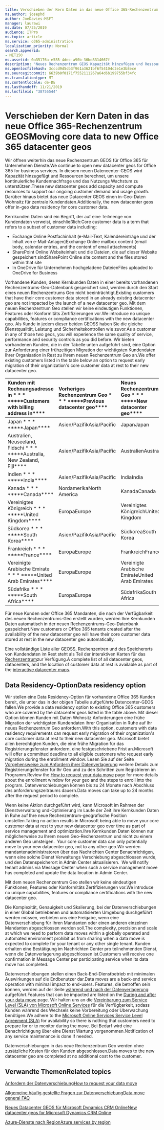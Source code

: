 ```yaml
---
title: Verschieben der Kern Daten in das neue Office 365-Rechenzentrum GEOS
ms.author: josephd
author: JoeDavies-MSFT
manager: laurawi
ms.date: 07/25/2019
audience: ITPro
ms.topic: article
ms.service: o365-administration
localization_priority: Normal
search.appverid:
- MET150
ms.assetid: 0a35176a-e585-4dec-a90b-36be8314667f
description: 'Neues Rechenzentrum GEOS Kapazität hinzufügen und Ressourcen berechnen, um unsere kontinuierliche Kundennachfrage und das Nutzungs Wachstum zu unterstützen. Darüber hinaus bietet das neue Datacenter GEOS einen in-Geo-Daten Wohnsitz für zentrale Kundendaten. Kernkunden Daten ist ein Begriff, der auf eine Teilmenge von Kundendaten verweist, die in den Microsoft Online Services-Bedingungen definiert sind: Exchange Online Postfachinhalt (e-Mail-Text, Kalendereinträge und der Inhalt von e-Mail-Anlagen) und SharePoint Online Websiteinhalt und die Dateien in dieser Website gespeichert und in OneDrive für Unternehmen hochgeladene Dateien.'
ms.openlocfilehash: 3cccd9d5cb3f961a3621bf6f54104c2e1e3b8ece
ms.sourcegitcommit: 6639b0f0171f7552111267a64d6b199755bf34fc
ms.translationtype: MT
ms.contentlocale: de-DE
ms.lasthandoff: 11/21/2019
ms.locfileid: "38756544"
---
```

# <a name="moving-core-data-to-new-office-365-datacenter-geos"></a><span data-ttu-id="8ebdf-105">Verschieben der Kern Daten in das neue Office 365-Rechenzentrum GEOS</span><span class="sxs-lookup"><span data-stu-id="8ebdf-105">Moving core data to new Office 365 datacenter geos</span></span>

<span data-ttu-id="8ebdf-106">Wir öffnen weiterhin das neue Rechenzentrum GEOS für Office 365 für Unternehmen Dienste.</span><span class="sxs-lookup"><span data-stu-id="8ebdf-106">We continue to open new datacenter geos for Office 365 for business services.</span></span> <span data-ttu-id="8ebdf-107">In diesem neuen Datencenter-GEOS wird Kapazität hinzugefügt und Ressourcen berechnet, um unsere kontinuierliche Kundennachfrage und das Nutzungs Wachstum zu unterstützen.</span><span class="sxs-lookup"><span data-stu-id="8ebdf-107">These new datacenter geos add capacity and compute resources to support our ongoing customer demand and usage growth.</span></span> <span data-ttu-id="8ebdf-108">Darüber hinaus bietet das neue Datacenter GEOS einen in-Geo-Daten Wohnsitz für zentrale Kundendaten.</span><span class="sxs-lookup"><span data-stu-id="8ebdf-108">Additionally, the new datacenter geos offer in-geo data residency for core customer data.</span></span> 

<span data-ttu-id="8ebdf-109">Kernkunden Daten sind ein Begriff, der auf eine Teilmenge von Kundendaten verweist, einschließlich:</span><span class="sxs-lookup"><span data-stu-id="8ebdf-109">Core customer data is a term that refers to a subset of customer data including:</span></span> 
- <span data-ttu-id="8ebdf-110">Exchange Online Postfachinhalt (e-Mail-Text, Kalendereinträge und der Inhalt von e-Mail-Anlagen)</span><span class="sxs-lookup"><span data-stu-id="8ebdf-110">Exchange Online mailbox content (email body, calendar entries, and the content of email attachments)</span></span>
- <span data-ttu-id="8ebdf-111">SharePoint Online Websiteinhalt und die Dateien, die auf dieser Website gespeichert sind</span><span class="sxs-lookup"><span data-stu-id="8ebdf-111">SharePoint Online site content and the files stored within that site</span></span>
- <span data-ttu-id="8ebdf-112">In OneDrive für Unternehmen hochgeladene Dateien</span><span class="sxs-lookup"><span data-stu-id="8ebdf-112">Files uploaded to OneDrive for Business</span></span> 
  
<span data-ttu-id="8ebdf-113">Vorhandene Kunden, deren Kernkunden Daten in einer bereits vorhandenen Rechenzentrums-Geo-Datenbank gespeichert sind, werden durch den Start eines neuen Rechenzentrums Geo nicht beeinträchtigt.</span><span class="sxs-lookup"><span data-stu-id="8ebdf-113">Existing customers that have their core customer data stored in an already existing datacenter geo are not impacted by the launch of a new datacenter geo.</span></span> <span data-ttu-id="8ebdf-114">Mit dem neuen Rechenzentrum Geo stellen wir keine eindeutigen Funktionen, Features oder Konformitäts Zertifizierungen vor.</span><span class="sxs-lookup"><span data-stu-id="8ebdf-114">We introduce no unique capabilities, features or compliance certifications with the new datacenter geo.</span></span> <span data-ttu-id="8ebdf-115">Als Kunde in jedem dieser beiden GEOSS haben Sie die gleiche Dienstqualität, Leistung und Sicherheitskontrollen wie zuvor.</span><span class="sxs-lookup"><span data-stu-id="8ebdf-115">As a customer in any of those two geos, you will experience the same quality of service, performance and security controls as you did before.</span></span> <span data-ttu-id="8ebdf-116">Wir bieten vorhandenen Kunden, die in der Tabelle unten aufgeführt sind, eine Option zur Anforderung einer frühzeitigen Migration der wichtigsten Kundendaten Ihrer Organisation in Rest zu Ihrem neuen Rechenzentrum Geo an.</span><span class="sxs-lookup"><span data-stu-id="8ebdf-116">We offer existing customers listed in the table below an option to request early migration of their organization's core customer data at rest to their new datacenter geo.</span></span>
  
|<span data-ttu-id="8ebdf-117">Kunden mit Rechnungsadresse in \* \* \* \*</span><span class="sxs-lookup"><span data-stu-id="8ebdf-117">\*\*\*\*Customers with billing address in\*\*\*\*</span></span>|<span data-ttu-id="8ebdf-118">Vorheriges Rechenzentrum Geo \* \* \* \*</span><span class="sxs-lookup"><span data-stu-id="8ebdf-118">\*\*\*\*Previous datacenter geo\*\*\*\*</span></span>|<span data-ttu-id="8ebdf-119">Neues Rechenzentrum Geo \* \* \* \*</span><span class="sxs-lookup"><span data-stu-id="8ebdf-119">\*\*\*\*New datacenter geo\*\*\*\*</span></span>|<span data-ttu-id="8ebdf-120">Geo verfügbar seit \* \* \* \*</span><span class="sxs-lookup"><span data-stu-id="8ebdf-120">\*\*\*\*Geo available since\*\*\*\*</span></span>|
|:-----|:-----|:-----|:-----|
|<span data-ttu-id="8ebdf-121">Japan \* \* \* \*</span><span class="sxs-lookup"><span data-stu-id="8ebdf-121">\*\*\*\*Japan\*\*\*\*</span></span>| <span data-ttu-id="8ebdf-122">Asien/Pazifik</span><span class="sxs-lookup"><span data-stu-id="8ebdf-122">Asia/Pacific</span></span> | <span data-ttu-id="8ebdf-123">Japan</span><span class="sxs-lookup"><span data-stu-id="8ebdf-123">Japan</span></span> | <span data-ttu-id="8ebdf-124">Dezember 2014</span><span class="sxs-lookup"><span data-stu-id="8ebdf-124">December 2014</span></span> |
|<span data-ttu-id="8ebdf-125">Australien, Neuseeland, Fidschi \* \* \* \*</span><span class="sxs-lookup"><span data-stu-id="8ebdf-125">\*\*\*\*Australia, New Zealand, Fiji\*\*\*\*</span></span>| <span data-ttu-id="8ebdf-126">Asien/Pazifik</span><span class="sxs-lookup"><span data-stu-id="8ebdf-126">Asia/Pacific</span></span> | <span data-ttu-id="8ebdf-127">Australien</span><span class="sxs-lookup"><span data-stu-id="8ebdf-127">Australia</span></span> | <span data-ttu-id="8ebdf-128">März 2015</span><span class="sxs-lookup"><span data-stu-id="8ebdf-128">March 2015</span></span> |
|<span data-ttu-id="8ebdf-129">Indien \* \* \* \*</span><span class="sxs-lookup"><span data-stu-id="8ebdf-129">\*\*\*\*India\*\*\*\*</span></span>| <span data-ttu-id="8ebdf-130">Asien/Pazifik</span><span class="sxs-lookup"><span data-stu-id="8ebdf-130">Asia/Pacific</span></span> | <span data-ttu-id="8ebdf-131">India</span><span class="sxs-lookup"><span data-stu-id="8ebdf-131">India</span></span> | <span data-ttu-id="8ebdf-132">Oktober 2015</span><span class="sxs-lookup"><span data-stu-id="8ebdf-132">October 2015</span></span> |
|<span data-ttu-id="8ebdf-133">Kanada \* \* \* \*</span><span class="sxs-lookup"><span data-stu-id="8ebdf-133">\*\*\*\*Canada\*\*\*\*</span></span>| <span data-ttu-id="8ebdf-134">Nordamerika</span><span class="sxs-lookup"><span data-stu-id="8ebdf-134">North America</span></span> | <span data-ttu-id="8ebdf-135">Kanada</span><span class="sxs-lookup"><span data-stu-id="8ebdf-135">Canada</span></span> | <span data-ttu-id="8ebdf-136">Mai 2016</span><span class="sxs-lookup"><span data-stu-id="8ebdf-136">May 2016</span></span> |
|<span data-ttu-id="8ebdf-137">Vereinigtes Königreich \* \* \* \*</span><span class="sxs-lookup"><span data-stu-id="8ebdf-137">\*\*\*\*United Kingdom\*\*\*\*</span></span>| <span data-ttu-id="8ebdf-138">Europa</span><span class="sxs-lookup"><span data-stu-id="8ebdf-138">Europe</span></span> | <span data-ttu-id="8ebdf-139">Vereinigtes Königreich</span><span class="sxs-lookup"><span data-stu-id="8ebdf-139">United Kingdom</span></span> | <span data-ttu-id="8ebdf-140">September 2016</span><span class="sxs-lookup"><span data-stu-id="8ebdf-140">September 2016</span></span> |
|<span data-ttu-id="8ebdf-141">Südkorea \* \* \* \*</span><span class="sxs-lookup"><span data-stu-id="8ebdf-141">\*\*\*\*South Korea\*\*\*\*</span></span>| <span data-ttu-id="8ebdf-142">Asien/Pazifik</span><span class="sxs-lookup"><span data-stu-id="8ebdf-142">Asia/Pacific</span></span> | <span data-ttu-id="8ebdf-143">Südkorea</span><span class="sxs-lookup"><span data-stu-id="8ebdf-143">South Korea</span></span> | <span data-ttu-id="8ebdf-144">April 2017</span><span class="sxs-lookup"><span data-stu-id="8ebdf-144">April 2017</span></span> |
|<span data-ttu-id="8ebdf-145">Frankreich \* \* \* \*</span><span class="sxs-lookup"><span data-stu-id="8ebdf-145">\*\*\*\*France\*\*\*\*</span></span>| <span data-ttu-id="8ebdf-146">Europa</span><span class="sxs-lookup"><span data-stu-id="8ebdf-146">Europe</span></span> | <span data-ttu-id="8ebdf-147">Frankreich</span><span class="sxs-lookup"><span data-stu-id="8ebdf-147">France</span></span> | <span data-ttu-id="8ebdf-148">März 2018</span><span class="sxs-lookup"><span data-stu-id="8ebdf-148">March 2018</span></span> |
|<span data-ttu-id="8ebdf-149">Vereinigte Arabische Emirate \* \* \* \*</span><span class="sxs-lookup"><span data-stu-id="8ebdf-149">\*\*\*\*United Arab Emirates\*\*\*\*</span></span>| <span data-ttu-id="8ebdf-150">Europa</span><span class="sxs-lookup"><span data-stu-id="8ebdf-150">Europe</span></span> | <span data-ttu-id="8ebdf-151">Vereinigte Arabische Emirate</span><span class="sxs-lookup"><span data-stu-id="8ebdf-151">United Arab Emirates</span></span> | <span data-ttu-id="8ebdf-152">Juni 2019</span><span class="sxs-lookup"><span data-stu-id="8ebdf-152">June 2019</span></span> |
|<span data-ttu-id="8ebdf-153">Südafrika \* \* \* \*</span><span class="sxs-lookup"><span data-stu-id="8ebdf-153">\*\*\*\*South Africa\*\*\*\*</span></span>| <span data-ttu-id="8ebdf-154">Europa</span><span class="sxs-lookup"><span data-stu-id="8ebdf-154">Europe</span></span> | <span data-ttu-id="8ebdf-155">Südafrika</span><span class="sxs-lookup"><span data-stu-id="8ebdf-155">South Africa</span></span> | <span data-ttu-id="8ebdf-156">Juli 2019</span><span class="sxs-lookup"><span data-stu-id="8ebdf-156">July 2019</span></span> |
  
<span data-ttu-id="8ebdf-157">Für neue Kunden oder Office 365 Mandanten, die nach der Verfügbarkeit des neuen Rechenzentrums-Geo erstellt wurden, werden Ihre Kernkunden Daten automatisch in der neuen Rechenzentrums-Geo-Datenbank gespeichert.</span><span class="sxs-lookup"><span data-stu-id="8ebdf-157">New customers or Office 365 tenants created after the availability of the new datacenter geo will have their core customer data stored at rest in the new datacenter geo automatically.</span></span>
  
<span data-ttu-id="8ebdf-158">Eine vollständige Liste aller GEOSS, Rechenzentren und des Speicherorts von Kundendaten im Rest steht als Teil der interaktiven Karten für das [Rechenzentrum](https://office.com/datamaps)zur Verfügung.</span><span class="sxs-lookup"><span data-stu-id="8ebdf-158">A complete list of all datacenter geos, datacenters, and the location of customer data at rest is available as part of the [interactive datacenter maps](https://office.com/datamaps).</span></span> 
  
## <a name="data-residency-option"></a><span data-ttu-id="8ebdf-159">Data Residency-Option</span><span class="sxs-lookup"><span data-stu-id="8ebdf-159">Data residency option</span></span>

<span data-ttu-id="8ebdf-160">Wir stellen eine Data Residency-Option für vorhandene Office 365 Kunden bereit, die unter das in der obigen Tabelle aufgeführte Datencenter-GEOS fallen.</span><span class="sxs-lookup"><span data-stu-id="8ebdf-160">We provide a data residency option to existing Office 365 customers who are covered by the datacenter geos listed in the table above.</span></span> <span data-ttu-id="8ebdf-161">Mit dieser Option können Kunden mit Daten Wohnsitz Anforderungen eine frühe Migration der wichtigsten Kundendaten Ihrer Organisation in Ruhe auf Ihr neues Rechenzentrum Geo anfordern.</span><span class="sxs-lookup"><span data-stu-id="8ebdf-161">With this option, customers with data residency requirements can request early migration of their organization's core customer data at rest to their new datacenter geo.</span></span>  <span data-ttu-id="8ebdf-162">Microsoft bietet allen berechtigten Kunden, die eine frühe Migration für das Registrierungsfenster anfordern, eine festgeschriebene Frist an.</span><span class="sxs-lookup"><span data-stu-id="8ebdf-162">Microsoft will offer a committed deadline to all eligible customers who request early migration during the enrollment window.</span></span>  <span data-ttu-id="8ebdf-163">Lesen Sie auf der Seite [Vorgehensweise zum Anfordern ihrer Datenverlagerung](request-your-data-move.md) weitere Details zum Registrierungsfenster für Ihr Geo und zu den Schritten zum Registrieren im Programm.</span><span class="sxs-lookup"><span data-stu-id="8ebdf-163">Review the [How to request your data move](request-your-data-move.md) page for more details about the enrollment window for your geo and the steps to enroll into the program.</span></span>  <span data-ttu-id="8ebdf-164">Datenverschiebungen können bis zu 24 Monate nach Abschluss des anforderungszeitraums dauern.</span><span class="sxs-lookup"><span data-stu-id="8ebdf-164">Data moves can take up to 24 months after the request period to complete.</span></span>

<span data-ttu-id="8ebdf-165">Wenn keine Aktion durchgeführt wird, kann Microsoft im Rahmen der Dienstverwaltung und-Optimierung im Laufe der Zeit ihre Kernkunden Daten in Ruhe auf Ihre neue Rechenzentrum-geografische Position umstellen.</span><span class="sxs-lookup"><span data-stu-id="8ebdf-165">Taking no action results in Microsoft being able to move your core customer data at rest to your new datacenter geo over time as part of service management and optimization.</span></span><span data-ttu-id="8ebdf-166">Ihre Kernkunden Daten können nur möglicherweise zu Ihrem neuen Geo-Rechenzentrum und nicht zu einem anderen Geo umsteigen.</span><span class="sxs-lookup"><span data-stu-id="8ebdf-166">  Your core customer data can only potentially move to your new datacenter geo, not to any other geo.</span></span><span data-ttu-id="8ebdf-167">Wir werden mandantenadministratoren über das Nachrichten Center Benachrichtigen, wenn eine solche Dienst Verwaltungs Verschiebung abgeschlossen wurde, und den Datenspeicherort in Admin Center aktualisieren.</span><span class="sxs-lookup"><span data-stu-id="8ebdf-167">  We will notify tenant admins via Message Center when such a service management move has completed and update the data location in Admin Center.</span></span>
   
<span data-ttu-id="8ebdf-168">Mit dem neuen Rechenzentrum Geo stellen wir keine eindeutigen Funktionen, Features oder Konformitäts Zertifizierungen vor.</span><span class="sxs-lookup"><span data-stu-id="8ebdf-168">We introduce no unique capabilities, features or compliance certifications with the new datacenter geo.</span></span>
    
<span data-ttu-id="8ebdf-169">Die Komplexität, Genauigkeit und Skalierung, bei der Datenverschiebungen in einer Global betriebenen und automatisierten Umgebung durchgeführt werden müssen, verbieten uns eine Freigabe, wenn eine Datenverschiebung für Ihren Mandanten oder einen anderen einzelnen Mandanten abgeschlossen werden soll.</span><span class="sxs-lookup"><span data-stu-id="8ebdf-169">The complexity, precision and scale at which we need to perform data moves within a globally operated and automated environment prohibit us from sharing when a data move is expected to complete for your tenant or any other single tenant.</span></span> <span data-ttu-id="8ebdf-170">Kunden erhalten eine Bestätigung im Nachrichten Center pro teilnehmenden Dienst, wenn die Datenverlagerung abgeschlossen ist.</span><span class="sxs-lookup"><span data-stu-id="8ebdf-170">Customers will receive one confirmation in Message Center per participating service when its data move has completed.</span></span> 
    
<span data-ttu-id="8ebdf-171">Datenverschiebungen stellen einen Back-End-Dienstbetrieb mit minimalen Auswirkungen auf die Endbenutzer dar.</span><span class="sxs-lookup"><span data-stu-id="8ebdf-171">Data moves are a back-end service operation with minimal impact to end-users.</span></span> <span data-ttu-id="8ebdf-172">Features, die betroffen sein können, werden auf der Seite [während und nach der Datenverlagerung](during-and-after-your-data-move.md) aufgeführt.</span><span class="sxs-lookup"><span data-stu-id="8ebdf-172">Features that can be impacted are listed on the [During and after your data move](during-and-after-your-data-move.md) page.</span></span> <span data-ttu-id="8ebdf-173">Wir halten uns an die [Vereinbarung zum Service Level (SLA) von Microsoft Online Services](https://go.microsoft.com/fwlink/p/?LinkId=523897) für die Verfügbarkeit, sodass Kunden während des Wechsels keine Vorbereitung oder Überwachung benötigen.</span><span class="sxs-lookup"><span data-stu-id="8ebdf-173">We adhere to the [Microsoft Online Services Service Level Agreement (SLA)](https://go.microsoft.com/fwlink/p/?LinkId=523897) for availability so there is nothing that customers need to prepare for or to monitor during the move.</span></span> <span data-ttu-id="8ebdf-174">Bei Bedarf wird eine Benachrichtigung über eine Dienst Wartung vorgenommen.</span><span class="sxs-lookup"><span data-stu-id="8ebdf-174">Notification of any service maintenance is done if needed.</span></span> 

<span data-ttu-id="8ebdf-175">Datenverschiebungen in das neue Rechenzentrum Geo werden ohne zusätzliche Kosten für den Kunden abgeschlossen.</span><span class="sxs-lookup"><span data-stu-id="8ebdf-175">Data moves to the new datacenter geo are completed at no additional cost to the customer.</span></span>
    
## <a name="related-topics"></a><span data-ttu-id="8ebdf-176">Verwandte Themen</span><span class="sxs-lookup"><span data-stu-id="8ebdf-176">Related topics</span></span> 
 
[<span data-ttu-id="8ebdf-177">Anfordern der Datenverschiebung</span><span class="sxs-lookup"><span data-stu-id="8ebdf-177">How to request your data move</span></span>](request-your-data-move.md)
    
[<span data-ttu-id="8ebdf-178">Allgemeine häufig gestellte Fragen zur Datenverschiebung</span><span class="sxs-lookup"><span data-stu-id="8ebdf-178">Data move general FAQ</span></span>](data-move-faq.md)
  
[<span data-ttu-id="8ebdf-179">Neues Datacenter GEOS für Microsoft Dynamics CRM Online</span><span class="sxs-lookup"><span data-stu-id="8ebdf-179">New datacenter geos for Microsoft Dynamics CRM Online</span></span>](https://go.microsoft.com/fwlink/p/?Linkid=615924)
  
[<span data-ttu-id="8ebdf-180">Azure-Dienste nach Region</span><span class="sxs-lookup"><span data-stu-id="8ebdf-180">Azure services by region</span></span>](https://azure.microsoft.com/regions/)
